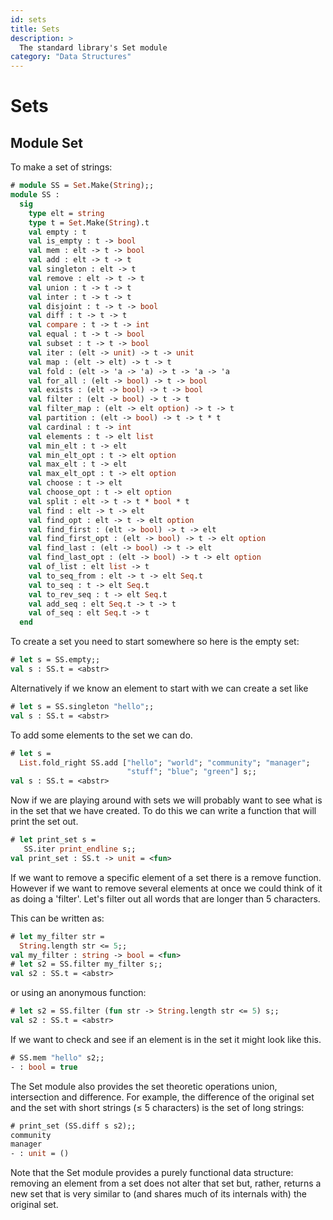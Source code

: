 ```yaml
---
id: sets
title: Sets
description: >
  The standard library's Set module
category: "Data Structures"
---
```


# Sets

## Module Set
To make a set of strings:

```ocaml
# module SS = Set.Make(String);;
module SS :
  sig
    type elt = string
    type t = Set.Make(String).t
    val empty : t
    val is_empty : t -> bool
    val mem : elt -> t -> bool
    val add : elt -> t -> t
    val singleton : elt -> t
    val remove : elt -> t -> t
    val union : t -> t -> t
    val inter : t -> t -> t
    val disjoint : t -> t -> bool
    val diff : t -> t -> t
    val compare : t -> t -> int
    val equal : t -> t -> bool
    val subset : t -> t -> bool
    val iter : (elt -> unit) -> t -> unit
    val map : (elt -> elt) -> t -> t
    val fold : (elt -> 'a -> 'a) -> t -> 'a -> 'a
    val for_all : (elt -> bool) -> t -> bool
    val exists : (elt -> bool) -> t -> bool
    val filter : (elt -> bool) -> t -> t
    val filter_map : (elt -> elt option) -> t -> t
    val partition : (elt -> bool) -> t -> t * t
    val cardinal : t -> int
    val elements : t -> elt list
    val min_elt : t -> elt
    val min_elt_opt : t -> elt option
    val max_elt : t -> elt
    val max_elt_opt : t -> elt option
    val choose : t -> elt
    val choose_opt : t -> elt option
    val split : elt -> t -> t * bool * t
    val find : elt -> t -> elt
    val find_opt : elt -> t -> elt option
    val find_first : (elt -> bool) -> t -> elt
    val find_first_opt : (elt -> bool) -> t -> elt option
    val find_last : (elt -> bool) -> t -> elt
    val find_last_opt : (elt -> bool) -> t -> elt option
    val of_list : elt list -> t
    val to_seq_from : elt -> t -> elt Seq.t
    val to_seq : t -> elt Seq.t
    val to_rev_seq : t -> elt Seq.t
    val add_seq : elt Seq.t -> t -> t
    val of_seq : elt Seq.t -> t
  end
```

To create a set you need to start somewhere so here is the empty set:

```ocaml
# let s = SS.empty;;
val s : SS.t = <abstr>
```

Alternatively if we know an element to start with we can create a set
like

```ocaml
# let s = SS.singleton "hello";;
val s : SS.t = <abstr>
```

To add some elements to the set we can do.

```ocaml
# let s =
  List.fold_right SS.add ["hello"; "world"; "community"; "manager";
                          "stuff"; "blue"; "green"] s;;
val s : SS.t = <abstr>
```

Now if we are playing around with sets we will probably want to see what
is in the set that we have created. To do this we can write a function
that will print the set out.

```ocaml
# let print_set s =
   SS.iter print_endline s;;
val print_set : SS.t -> unit = <fun>
```

If we want to remove a specific element of a set there is a remove
function. However if we want to remove several elements at once we could
think of it as doing a 'filter'. Let's filter out all words that are
longer than 5 characters.

This can be written as:

```ocaml
# let my_filter str =
  String.length str <= 5;;
val my_filter : string -> bool = <fun>
# let s2 = SS.filter my_filter s;;
val s2 : SS.t = <abstr>
```

or using an anonymous function:

```ocaml
# let s2 = SS.filter (fun str -> String.length str <= 5) s;;
val s2 : SS.t = <abstr>
```

If we want to check and see if an element is in the set it might look
like this.

```ocaml
# SS.mem "hello" s2;;
- : bool = true
```

The Set module also provides the set theoretic operations union,
intersection and difference. For example, the difference of the original
set and the set with short strings (≤ 5 characters) is the set of long
strings:

```ocaml
# print_set (SS.diff s s2);;
community
manager
- : unit = ()
```

Note that the Set module provides a purely functional data structure:
removing an element from a set does not alter that set but, rather,
returns a new set that is very similar to (and shares much of its
internals with) the original set.

